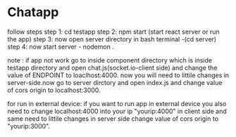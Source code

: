 # Chatapp
follow steps 
step 1: cd testapp
step 2: npm start (start react server or run the app)
step 3: now open server directory in bash terminal -(cd server)
step 4: now start server - nodemon .

note : 
if app not work go to inside component directory which is inside testapp directory and open
chat.js(socket.io-client side) and change the value of ENDPOINT to loaclhost:4000.
now you will need to littile changes in server-side.now go to server 
dirctory and open index.js and change value of cors origin to localhost:3000.

for run in external device:
if you want to run app in external device you also need to change localhost:4000 into your ip "yourip:4000" 
in client side and same need to littile changes in server side change value of cors origin to "yourip:3000".

